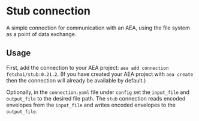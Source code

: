 # Stub connection
A simple connection for communication with an AEA, using the file system as a point of data exchange.

## Usage
First, add the connection to your AEA project: `aea add connection fetchai/stub:0.21.2`. (If you have created your AEA project with `aea create` then the connection will already be available by default.)

Optionally, in the `connection.yaml` file under `config` set the `input_file` and `output_file` to the desired file path. The `stub` connection reads encoded envelopes from the `input_file` and writes encoded envelopes to the `output_file`.
